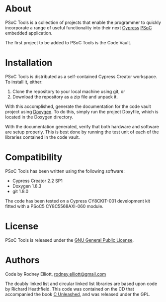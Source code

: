 About
=====

PSoC Tools is a collection of projects that enable the programmer to
quickly incorporate a range of useful functionality into their next
[Cypress][cypress] [PSoC][psoc] embedded application.

The first project to be added to PSoC Tools is the Code Vault.
 
[cypress]: http://www.cypress.com/
[psoc]: http://www.cypress.com/psoc/

Installation
============

PSoC Tools is distributed as a self-contained Cypress Creator workspace. To
install it, either:

1. Clone the repository to your local machine using git, or
2. Download the repository as a zip file and unpack it.

With this accomplished, generate the documentation for the code vault project
using [Doxygen][doxygen]. To do this, simply run the project Doxyfile, which
is located in the Doxygen directory.

With the documentation generated, verify that both hardware and software are
setup properly. This is best done by running the test unit of each of the
libraries contained in the code vault.

[doxygen]: http://www.stack.nl/~dimitri/doxygen/

Compatibility
=============

PSoC Tools has been written using the following software:

* Cypress Creator 2.2 SP1
* Doxygen 1.8.3
* git 1.8.0

The code has been tested on a Cypress CY8CKIT-001 development kit fitted with
a PSoC5 CY8C5568AXI-060 module.

License
=======

PSoC Tools is released under the [GNU General Public License][license].

[license]: http://www.gnu.org/licenses/gpl.html

Authors
=======

Code by Rodney Elliott, <rodney.elliott@gmail.com>

The doubly linked list and circular linked list libraries are based upon code
by Richard Heathfield. This code was contained on the CD that accompanied the
book [C Unleashed][book], and was released under the GPL.

[book]: http://www.amazon.com/C-Unleashed-Richard-Heathfield/dp/0672318962
